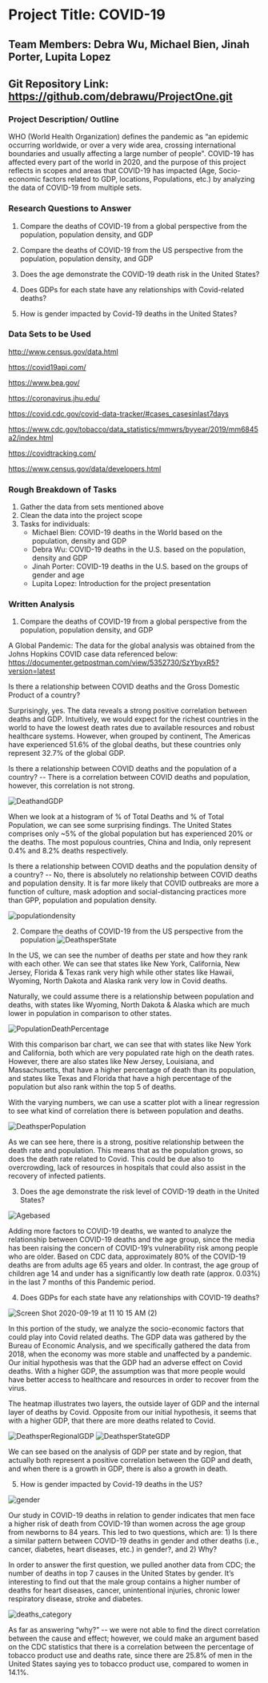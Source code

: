 # Project Title: COVID-19

## Team Members: Debra Wu, Michael Bien, Jinah Porter, Lupita Lopez
## Git Repository Link: https://github.com/debrawu/ProjectOne.git

### Project Description/ Outline

WHO (World Health Organization) defines the pandemic as “an epidemic occurring worldwide, or over a very wide area, crossing international boundaries and usually affecting a large number of people". COVID-19 has affected every part of the world in 2020, and the purpose of this project reflects in scopes and areas that COVID-19 has impacted (Age, Socio-economic factors related to GDP, locations, Populations, etc.) by analyzing the data of COVID-19 from multiple sets.  

### Research Questions to Answer
  1) Compare the deaths of COVID-19 from a global perspective from the population, population density, and GDP
  
  2) Compare the deaths of COVID-19 from the US perspective from the population, population density, and GDP 
  
  3) Does the age demonstrate the COVID-19 death risk in the United States?
  
  4) Does GDPs for each state have any relationships with Covid-related deaths?
  
  5) How is gender impacted by Covid-19 deaths in the United States?
  
### Data Sets to be Used
http://www.census.gov/data.html

https://covid19api.com/

https://www.bea.gov/

https://coronavirus.jhu.edu/

https://covid.cdc.gov/covid-data-tracker/#cases_casesinlast7days

https://www.cdc.gov/tobacco/data_statistics/mmwrs/byyear/2019/mm6845a2/index.html

https://covidtracking.com/

https://www.census.gov/data/developers.html

### Rough Breakdown of Tasks
  1) Gather the data from sets mentioned above
  2) Clean the data into the project scope
  3) Tasks for individuals:
      - Michael Bien: COVID-19 deaths in the World based on the population, density and GDP 
      - Debra Wu: COVID-19 deaths in the U.S. based on the population, density and GDP
      - Jinah Porter: COVID-19 deaths in the U.S. based on the groups of gender and age 
      - Lupita Lopez: Introduction for the project presentation 

### Written Analysis
  1) Compare the deaths of COVID-19 from a global perspective from the population, population density, and GDP
  
  A Global Pandemic: The data for the global analysis was obtained from the Johns Hopkins COVID case data referenced below: https://documenter.getpostman.com/view/5352730/SzYbyxR5?version=latest

Is there a relationship between COVID deaths and the Gross Domestic Product of a country?

Surprisingly, yes.  The data reveals a strong positive correlation between deaths and GDP.  Intuitively, we would expect for the richest countries in the world to have the lowest death rates due to available resources and robust healthcare systems.  However, when grouped by continent, The Americas have experienced 51.6% of the global deaths, but these countries only represent 32.7% of the global GDP.



Is there a relationship between COVID deaths and the population of a country? -- There is a correlation between COVID deaths and population, however, this correlation is not strong.

![DeathandGDP](https://github.com/debrawu/ProjectOne/blob/master/Deaths%20vs%20GDP%20-%20scatter.png)

When we look at a histogram of % of Total Deaths and % of Total Population, we can see some surprising findings.  The United States comprises only ~5% of the global population but has experienced 20% or the deaths.  The most populous countries, China and India, only represent 0.4% and 8.2% deaths respectively.






Is there a relationship between COVID deaths and the population density of a country? -- No, there is absolutely no relationship between COVID deaths and population density.  It is far more likely that COVID outbreaks are more a function of culture, mask adoption and social-distancing practices more than GPP, population and population density. 

![populationdensity](https://github.com/debrawu/ProjectOne/blob/master/Deaths%20vs%20Population%20Density%20-%20scatter.png)


  
  2) Compare the deaths of COVID-19 from the US perspective from the population 
![DeathsperState](https://user-images.githubusercontent.com/65466578/93837236-f536a500-fc4a-11ea-9642-2e6ff24634cc.png)

In the US, we can see the number of deaths per state and how they rank with each other. We can see that states like New York, California, New Jersey, Florida & Texas rank very high while other states like Hawaii, Wyoming, North Dakota and Alaska rank very low in Covid deaths. 

Naturally, we could assume there is a relationship between population and deaths, with states like Wyoming, North Dakota & Alaska which are much lower in population in comparison to other states. 

![PopulationDeathPercentage](https://user-images.githubusercontent.com/65466578/93837251-01bafd80-fc4b-11ea-8f5a-3375118a1ef6.png)

With this comparison bar chart, we can see that with states like New York and California, both which are very populated rate high on the death rates. However, there are also states like New Jersey, Louisiana, and Massachusetts, that have a higher percentage of death than its population, and states like Texas and Florida that have a high percentage of the population but also rank within the top 5 of deaths.

With the varying numbers, we can use a scatter plot with a linear regression to see what kind of correlation there is between population and deaths.

![DeathsperPopulation](https://user-images.githubusercontent.com/65466578/93837931-96265f80-fc4d-11ea-83f1-c6e1ecd0841d.png)

As we can see here, there is a strong, positive relationship between the death rate and population. This means that as the population grows, so does the death rate related to Covid. This could be due also to overcrowding, lack of resources in hospitals that could also assist in the recovery of infected patients. 
  
  3) Does the age demonstrate the risk level of COVID-19 death in the United States?

![Agebased](https://github.com/debrawu/ProjectOne/blob/master/deaths_by_agegroup.png)

Adding more factors to COVID-19 deaths, we wanted to analyze the relationship between COVID-19 deaths and the age group, since the media has been raising the concern of COVID-19’s vulnerability risk among people who are older. Based on CDC data, approximately 80% of the COVID-19 deaths are from adults age 65 years and older. In contrast, the age group of children age 14 and under has a significantly low death rate (approx. 0.03%) in the last 7 months of this Pandemic period.   
    
  4) Does GDPs for each state have any relationships with COVID-19 deaths?
  
![Screen Shot 2020-09-19 at 11 10 15 AM (2)](https://user-images.githubusercontent.com/65466578/93838053-f5846f80-fc4d-11ea-9d7a-569fba8715c1.png)

  In this portion of the study, we analyze the socio-economic factors that could play into Covid related deaths. The GDP data was gathered by the Bureau of Economic Analysis, and we specifically gathered the data from 2018, when the economy was more stable and unaffected by a pandemic. Our initial hypothesis was that the GDP had an adverse effect on Covid deaths. With a higher GDP, the assumption was that more people would have better access to healthcare and resources in order to recover from the virus.
  
  The heatmap illustrates two layers, the outside layer of GDP and the internal layer of deaths by Covid. Opposite from our initial hypothesis, it seems that with a higher GDP, that there are more deaths related to Covid. 
  
  ![DeathsperRegionalGDP](https://user-images.githubusercontent.com/65466578/93836501-a1c35780-fc48-11ea-9464-1d89dbc141e7.png)
![DeathsperStateGDP](https://user-images.githubusercontent.com/65466578/93836502-a25bee00-fc48-11ea-9c76-0ed097ad4bba.png)

We can see based on the analysis of GDP per state and by region, that actually both represent a positive correlation between the GDP and death, and when there is a growth in GDP, there is also a growth in death. 
  
  5) How is gender impacted by Covid-19 deaths in the US?

![gender](https://github.com/debrawu/ProjectOne/blob/master/deaths_by_sex(line).png)

  
   Our study in COVID-19 deaths in relation to gender indicates that men face a higher risk of death from COVID-19 than women across the age group from newborns to 84 years. This led to two questions, which are:  1) Is there a similar pattern between COVID-19 deaths in gender and other deaths (i.e., cancer, diabetes, heart diseases, etc.) in gender?, and 2) Why? 
    
   In order to answer the first question, we pulled another data from CDC; the number of deaths in top 7 causes in the United States by gender. It’s interesting to find out that the male group contains a higher number of deaths for heart diseases, cancer, unintentional injuries, chronic lower respiratory disease, stroke and diabetes. 
    
![deaths_category](https://github.com/debrawu/ProjectOne/blob/master/Death%20Category%20male%20vs.%20female.png)

   As far as answering “why?” -- we were not able to find the direct correlation between the cause and effect; however, we could make an argument based on the CDC statistics that there is a correlation between the percentage of tobacco product use and deaths rate, since there are 25.8% of men in the United States saying yes to tobacco product use, compared to women in 14.1%. 



  
